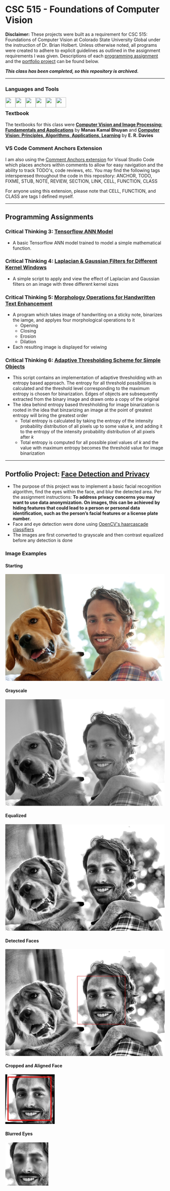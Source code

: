 # CSC 515 - Foundations of Computer Vision
**Disclaimer:** These projects were built as a requirement for CSC 515: Foundations of Computer Vision at Colorado State University Global under the instruction of Dr. Brian Holbert. Unless otherwise noted, all programs were created to adhere to explicit guidelines as outlined in the assignment requirements I was given. Descriptions of each [programming assignment](#programming-assignments) and the [portfolio project](#portfolio-project) can be found below.

*****This class has been completed, so this repository is archived.*****
___

### Languages and Tools
[<img align="left" height="32" width="32" src="https://cdn.svgporn.com/logos/python.svg" />](https://www.python.org)
[<img align="left" height="32" width="32" src="https://www.psych.mcgill.ca/labs/mogillab/anaconda2/lib/python2.7/site-packages/anaconda_navigator/static/images/anaconda-icon-512x512.png" />](https://www.anaconda.com/pricing)
[<img align="left" height="32" width="32" src="https://cdn.svgporn.com/logos/visual-studio-code.svg" />](https://code.visualstudio.com)
[<img align="left" height="32" width="32" src="https://cdn.svgporn.com/logos/git-icon.svg" />](https://git-scm.com)
[<img align="left" height="32" width="32" src="https://cdn.svgporn.com/logos/gitkraken.svg" />](https://www.gitkraken.com)
[<img align="left" height="32" width="32" src="https://cdn.svgporn.com/logos/opencv.svg" />](https://opencv.org)
<br />

### Textbook
The textbooks for this class were [**Computer Vision and Image Processing: Fundamentals and Applications**](https://www.taylorfrancis.com/books/mono/10.1201/9781351248396/computer-vision-image-processing-manas-kamal-bhuyan) by **Manas Kamal Bhuyan** and [**Computer Vision: Principles, Algorithms, Applications, Learning**](https://www.elsevier.com/books/computer-vision/davies/978-0-12-809284-2) by **E. R. Davies**
### VS Code Comment Anchors Extension
I am also using the [Comment Anchors extension](https://marketplace.visualstudio.com/items?itemName=ExodiusStudios.comment-anchors) for Visual Studio Code which places anchors within comments to allow for easy navigation and the ability to track TODO's, code reviews, etc. You may find the following tags intersperesed throughout the code in this repository: ANCHOR, TODO, FIXME, STUB, NOTE, REVIEW, SECTION, LINK, CELL, FUNCTION, CLASS

For anyone using this extension, please note that CELL, FUNCTION, and CLASS are tags I defined myself. 
<br />

___
<!--When doing relative paths, if a file or dir name has a space, use %20 in place of the space-->
## Programming Assignments
### Critical Thinking 3: [Tensorflow ANN Model](CT%203/)
- A basic Tensorflow ANN model trained to model a simple mathematical function.
### Critical Thinking 4: [Laplacian & Gaussian Filters for Different Kernel Windows](CT%204/)
- A simple script to apply and view the effect of Laplacian and Gaussian filters on an image with three different kernel sizes
### Critical Thinking 5: [Morphology Operations for Handwritten Text Enhancement](CT%205/)
- A program which takes image of handwriting on a sticky note, binarizes the iamge, and applyes four morphological operations to it
    - Opening
    - Closing
    - Erosion
    - Dilation
- Each resulting image is displayed for veiwing

### Critical Thinking 6: [Adaptive Thresholding Scheme for Simple Objects](CT%206/)
- This script contains an implementation of adaptive thresholding with an entropy based approach. The entropy for all threshold possibilities is calculated
and the threshold level corresponding to the maximum entropy is chosen for binarization. Edges of objects are subsequently extracted from the binary 
image and drawn onto a copy of the original
- The idea behind entropy based threshholding for image binarization is rooted in the idea that binzarizing an image at the point of greatest entropy will bring the greatest order
    - Total entropy is calculated by taking the entropy of the intensity probability distribution of all pixels up to some value *k*, and adding it to the entropy of the intensity probability distribution of all pixels after *k*
    - Total entropy is computed for all possible pixel values of *k* and the value with maximum entropy becomes the threshold value for image binarization
___
## Portfolio Project: [Face Detection and Privacy](Portfolio%20Project/)
- The purpose of this project was to implement a basic facial recognition algorithm, find the eyes within the face, and blur the detected area. Per the assignment instructions: **To address privacy concerns you may want to use data anonymization.  On images, this can be achieved by hiding features that could lead to a person or personal data identification, such as the person’s facial features or a license plate number.**
- Face and eye detection were done using [OpenCV's haarcascade classifiers](https://github.com/opencv/opencv/tree/master/data/haarcascades)
- The images are first converted to grayscale and then contrast equalized before any detection is done

### Image Examples
#### Starting
![](Portfolio%20Project/Final%20Project/final1.jpg)

#### Grayscale
![](Portfolio%20Project/Final%20Project/grayscale/gray_0.jpg)

#### Equalized
![](Portfolio%20Project/Final%20Project/contrast_equalized/equal_0.jpg)

#### Detected Faces
![](Portfolio%20Project/Final%20Project/detected_faces/1.jpg)
#### Cropped and Aligned Face
![](Portfolio%20Project/Final%20Project/final_faces/1.jpg)

#### Blurred Eyes
![](Portfolio%20Project/Final%20Project/final/face_0.jpg)